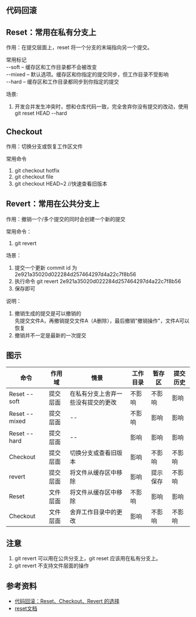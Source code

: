 ## 代码回滚

## Reset：常用在私有分支上
作用：在提交层面上，reset 将一个分支的末端指向另一个提交。  

常用标记  
--soft – 缓存区和工作目录都不会被改变  
--mixed – 默认选项。缓存区和你指定的提交同步，但工作目录不受影响  
--hard – 缓存区和工作目录都同步到你指定的提交  

场景:  
1. 开发合并发生冲突时，想和仓库代码一致，完全舍弃你没有提交的改动，使用git reset HEAD --hard  


## Checkout
作用：切换分支或恢复工作区文件  

常用命令  
1. git checkout hotfix  
2. git checkout file  
3. git checkout HEAD~2 //快速查看旧版本  

## Revert：常用在公共分支上  
作用：撤销一个/多个提交的同时会创建一个新的提交  

常用命令：  
1. git revert <commit>  

场景：
1. 提交一个更新 commit id 为2e921a35020d022284d257464297d4a22c7f8b56  
2. 执行命令 git revert 2e921a35020d022284d257464297d4a22c7f8b56  
3. 保存即可  

说明：
1. 撤销生成的提交是可以撤销的   
先提交文件A，再撤销提交文件A（A删除），最后撤销"撤销操作"，文件A可以恢复
2. 撤销并不一定是最新的一次提交  

## 图示
| 命令      | 作用域| 情景|工作目录   |  暂存区  | 提交历史 |
| --------  | -----  | -----  | ----  |---| ---|
| Reset --soft | 提交层面| 在私有分支上舍弃一些没有提交的更改| 不影响 | 不影响| 影响|
| Reset --mixed|提交层面 |-- |不影响 | 影响| 影响|
| Reset --hard | 提交层面| -- |影响 | 影响|影响|
| Checkout |提交层面| 切换分支或查看旧版本| 影响 |   不影响 |   不影响 |
| revert   |提交层面| 将文件从缓存区中移除 | 影响 | 提示保存| 不影响 |
| Reset|文件层面|将文件从缓存区中移除| 不影响 | 影响|影响|
| Checkout|文件层面 |   舍弃工作目录中的更改 | 影响 | 不影响|不影响|


## 注意
1. git revert 可以用在公共分支上，git reset 应该用在私有分支上。  
2. git revert 不支持文件层面的操作


## 参考资料
* [代码回滚：Reset、Checkout、Revert 的选择](https://github.com/geeeeeeeeek/git-recipes/wiki/5.2-%E4%BB%A3%E7%A0%81%E5%9B%9E%E6%BB%9A%EF%BC%9AReset%E3%80%81Checkout%E3%80%81Revert-%E7%9A%84%E9%80%89%E6%8B%A9)
* [reset文档](https://git-scm.com/docs/git-reset)